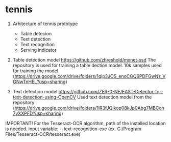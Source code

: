 # tennis

1. Arhitecture of tennis prototype
	- Table detecion
	- Text detection
	- Text recognition
	- Serving indicator

2. Table detection model
https://github.com/zhreshold/mxnet-ssd
    The repository is used for training a table dection model.
    10k samples used for training the model.
 (https://drive.google.com/drive/folders/1qip3JOS_enoCGQ6PDFGwNz_VGNwTnHEL?usp=sharing)

3. Text detection model
https://github.com/ZER-0-NE/EAST-Detector-for-text-detection-using-OpenCV
    Used text detection model from the repository 
 (https://drive.google.com/drive/folders/1lR3fJQIkop08kJp0Abg7MBCoh7yXXPFD?usp=sharing)

IMPORTANT!
For the Tesseract-OCR algorithm, path of the installed location is needed.
  input variable: --text-recognition-exe 
   (ex. C:/Program Files/Tesseract-OCR/tesseract.exe)
